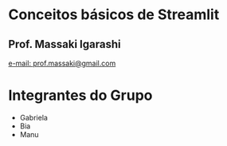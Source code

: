 # Conceitos básicos de Streamlit
## Prof. Massaki Igarashi
<a href="mailto:prof.massaki@gmail.com">e-mail: prof.massaki@gmail.com</a>

# **Integrantes do Grupo**
- Gabriela
- Bia
- Manu
